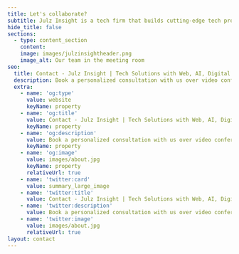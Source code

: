 ```yaml
---
title: Let's collaborate?
subtitle: Julz Insight is a tech firm that builds cutting-edge tech products, brands, systems and solutions
hide_title: false
sections:
  - type: content_section
    content:
    image: images/julzinsightheader.png
    image_alt: Our team in the meeting room
seo:
  title: Contact - Julz Insight | Tech Solutions with Web, AI, Digital Transformation & Cloud Expertise
  description: Book a personalized consultation with us over video conferencing. Select a date from the calendar below and get expert advice for your needs. Join the video conference easily with our team's guidance. Start now to achieve your goals.
  extra:
    - name: 'og:type'
      value: website
      keyName: property
    - name: 'og:title'
      value: Contact - Julz Insight | Tech Solutions with Web, AI, Digital Transformation & Cloud Expertise
      keyName: property
    - name: 'og:description'
      value: Book a personalized consultation with us over video conferencing. Select a date from the calendar below and get expert advice for your needs. Join the video conference easily with our team's guidance. Start now to achieve your goals.
      keyName: property
    - name: 'og:image'
      value: images/about.jpg
      keyName: property
      relativeUrl: true
    - name: 'twitter:card'
      value: summary_large_image
    - name: 'twitter:title'
      value: Contact - Julz Insight | Tech Solutions with Web, AI, Digital Transformation & Cloud Expertise
    - name: 'twitter:description'
      value: Book a personalized consultation with us over video conferencing. Select a date from the calendar below and get expert advice for your needs. Join the video conference easily with our team's guidance. Start now to achieve your goals.
    - name: 'twitter:image'
      value: images/about.jpg
      relativeUrl: true
layout: contact
---
```

